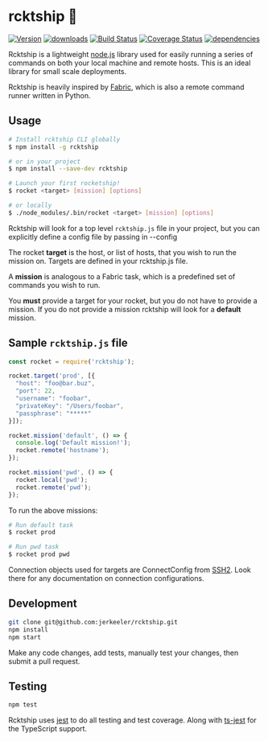 # rcktship 🚀

[![Version](https://img.shields.io/npm/v/rcktship.svg)](https://www.npmjs.com/package/rcktship)  [![downloads](https://img.shields.io/npm/dm/rcktship.svg)](https://www.npmjs.com/package/rcktship) [![Build Status](https://travis-ci.org/jerkeeler/rcktship.svg?branch=master)](https://travis-ci.org/jerkeeler/rcktship) [![Coverage Status](https://coveralls.io/repos/github/jerkeeler/rcktship/badge.svg?branch=master)](https://coveralls.io/github/jerkeeler/rcktship?branch=master) [![dependencies](https://david-dm.org/jerkeeler/rcktship.svg)](https://www.npmjs.com/package/rcktship)

Rcktship is a lightweight [node.js](https://nodejs.org/) library used for easily running a series of commands on both your local machine and remote hosts. This is an ideal library for small scale deployments.

Rcktship is heavily inspired by [Fabric](http://www.fabfile.org/), which is also a remote command runner written in Python.

## Usage

```bash
# Install rcktship CLI globally
$ npm install -g rcktship

# or in your project
$ npm install --save-dev rcktship

# Launch your first rocketship!
$ rocket <target> [mission] [options]

# or locally
$ ./node_modules/.bin/rocket <target> [mission] [options]
```

Rcktship will look for a top level `rcktship.js` file in your project, but you can explicitly define a config file by passing in --config <filepath>

The rocket **target** is the host, or list of hosts, that you wish to run the mission on. Targets are defined in your rcktship.js file.

A **mission** is analogous to a Fabric task, which is a predefined set of commands you wish to run.

You **must** provide a target for your rocket, but you do not have to provide a mission. If you do not provide a mission rcktship will look for a **default** mission.

## Sample `rcktship.js` file

```javascript
const rocket = require('rcktship');

rocket.target('prod', [{
  "host": "foo@bar.buz",
  "port": 22,
  "username": "foobar",
  "privateKey": "/Users/foobar",
  "passphrase": "*****"
}]);

rocket.mission('default', () => {
  console.log('Default mission!');
  rocket.remote('hostname');
});

rocket.mission('pwd', () => {
  rocket.local('pwd');
  rocket.remote('pwd');
});
```

To run the above missions:
```bash
# Run default task
$ rocket prod

# Run pwd task
$ rocket prod pwd
```

Connection objects used for targets are ConnectConfig from [SSH2](https://github.com/mscdex/ssh2). Look there for any documentation on connection configurations.

## Development

```bash
git clone git@github.com:jerkeeler/rcktship.git
npm install
npm start
```

Make any code changes, add tests, manually test your changes, then submit a pull request.

## Testing

```bash
npm test
```

Rcktship uses [jest](https://facebook.github.io/jest/) to do all testing and test coverage. Along with [ts-jest](https://github.com/kulshekhar/ts-jest) for the TypeScript support.
